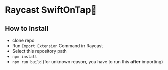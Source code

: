 # Raycast SwiftOnTap🍻

## How to Install

- clone repo
- Run `Import Extension` Command in Raycast
- Select this repository path
- `npm install`
- `npm run build` (for unknown reason, you have to run this **after** importing)
